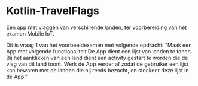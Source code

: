 # Kotlin-TravelFlags
Een app met vlaggen van verschillende landen, ter voorbereiding van het examen Mobile IoT.

Dit is vraag 1 van het voorbeeldexamen met volgende opdracht:
"Maak een App met volgende functionaliteit De App dient een lijst van landen te tonen. Bij het aanklikken van een land dient een activity gestart te worden die de vlag van dit land toont. Werk de App verder af zodat de gebruiker een lijst kan bewaren met de landen die hij reeds bezocht, en stockeer deze lijst in de App."
